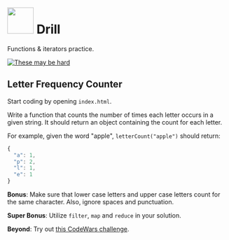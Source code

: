 # <img src="https://cloud.githubusercontent.com/assets/7833470/10423298/ea833a68-7079-11e5-84f8-0a925ab96893.png" width="60">  Drill

Functions & iterators practice.

<a href="https://cloud.githubusercontent.com/assets/1329385/10774272/66b03ef2-7cbd-11e5-8966-a045ef653a22.gif" target="_blank"><img src="https://cloud.githubusercontent.com/assets/1329385/10774272/66b03ef2-7cbd-11e5-8966-a045ef653a22.gif" alt="These may be hard"></a>

## Letter Frequency Counter

Start coding by opening `index.html`.

Write a function that counts the number of times each letter occurs in a given string. It should return an object containing the count for each letter.

For example, given the word "apple", `letterCount("apple")` should return:

```javascript
{
  "a": 1,
  "p": 2,
  "l": 1,
  "e": 1
}
```

**Bonus**: Make sure that lower case letters and upper case letters count for the same character. Also, ignore spaces and punctuation.

**Super Bonus**: Utilize `filter`, `map` and `reduce` in your solution.

**Beyond**: Try out <a href="http://www.codewars.com/kata/character-frequency-1/javascript" target="_blank">this CodeWars challenge</a>.
